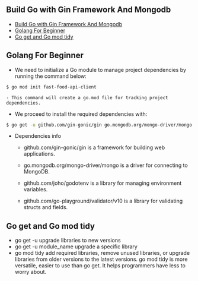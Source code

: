 ## Build Go with Gin Framework And Mongodb

- [Build Go with Gin Framework And Mongodb](#build-go-with-gin-framework-and-mongodb)
- [Golang For Beginner](#golang-for-beginner)
- [Go get and Go mod tidy](#go-get-and-go-mod-tidy)

## Golang For Beginner

- We need to initialize a Go module to manage project dependencies by running the command below:

```sh
$ go mod init fast-food-api-client
```

    - This command will create a go.mod file for tracking project dependencies.

- We proceed to install the required dependencies with:

```sh
$ go get -u github.com/gin-gonic/gin go.mongodb.org/mongo-driver/mongo github.com/joho/godotenv github.com/go-playground/validator/v10
```

- Dependencies info

  - github.com/gin-gonic/gin is a framework for building web applications.

  - go.mongodb.org/mongo-driver/mongo is a driver for connecting to MongoDB.

  - github.com/joho/godotenv is a library for managing environment variables.

  - github.com/go-playground/validator/v10 is a library for validating structs and fields.

## Go get and Go mod tidy

- go get -u upgrade libraries to new versions
- go get -u module_name upgrade a specific library
- go mod tidy add required libraries, remove unused libraries, or upgrade libraries from older versions to the latest versions. go mod tidy is more versatile, easier to use than go get. It helps programmers have less to worry about.
